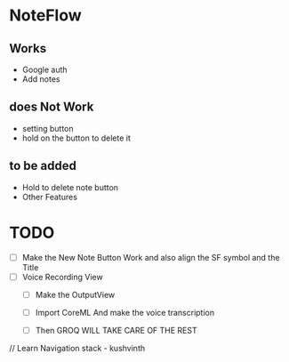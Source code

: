 # NoteFlow

## Works
- Google auth
- Add notes

## does Not Work
- setting button
- hold on the button to delete it 

## to be added
- Hold to delete note button
- Other Features

# TODO

- [ ] Make the New Note Button Work and also align the SF symbol and the Title 
- [ ] Voice Recording View
    - [ ] Make the OutputView 
    - [ ] Import CoreML And make the voice transcription
    - [ ] Then GROQ WILL TAKE CARE OF THE REST


// Learn Navigation stack - kushvinth
